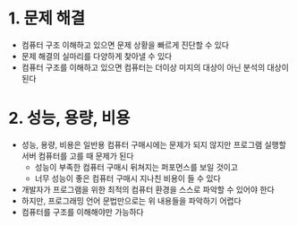 # 1. 문제 해결
- 컴퓨터 구조 이해하고 있으면 문제 상황을 빠르게 진단할 수 있다
- 문제 해결의 실마리를 다양하게 찾아낼 수 있다
- 컴퓨터 구조를 이해하고 있으면 컴퓨터는 더이상 미지의 대상이 아닌 분석의 대상이 된다

# 2. 성능, 용량, 비용
- 성능, 용량, 비용은 일반용 컴퓨터 구매시에는 문제가 되지 않지만 프로그램 실행할 서버 컴퓨터를 고를 때 문제가 된다
  - 성능이 부족한 컴퓨터 구매시 뒤쳐지는 퍼포먼스를 보일 것이고
  - 너무 성능이 좋은 컴퓨터 구매시 지나친 비용이 들 수 있다
- 개발자가 프로그램을 위한 최적의 컴퓨터 환경을 스스로 파악할 수 있어야 한다
- 하지만, 프로그래밍 언어 문법만으로는 위 내용들을 파악하기 어렵다
- 컴퓨터를 구조를 이해해야만 가능하다